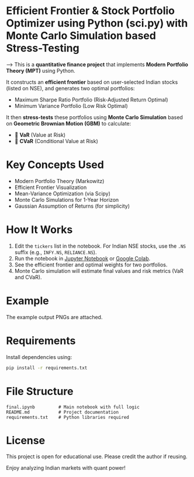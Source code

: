 # Efficient Frontier & Stock Portfolio Optimizer using Python (sci.py) with Monte Carlo Simulation based Stress-Testing

--> This is a **quantitative finance project** that implements **Modern Portfolio Theory (MPT)** using Python.

It constructs an **efficient frontier** based on user-selected Indian stocks (listed on NSE), and generates two optimal portfolios:

- Maximum Sharpe Ratio Portfolio (Risk-Adjusted Return Optimal)
- Minimum Variance Portfolio (Low Risk Optimal)

It then **stress-tests** these portfolios using **Monte Carlo Simulation** based on **Geometric Brownian Motion (GBM)** to calculate:

- 🔻 **VaR** (Value at Risk)
- 🔺 **CVaR** (Conditional Value at Risk)

# Key Concepts Used
- Modern Portfolio Theory (Markowitz)
- Efficient Frontier Visualization
- Mean-Variance Optimization (via Scipy)
- Monte Carlo Simulations for 1-Year Horizon
- Gaussian Assumption of Returns (for simplicity)

# How It Works
1. Edit the `tickers` list in the notebook. For Indian NSE stocks, use the `.NS` suffix (e.g., `INFY.NS`, `RELIANCE.NS`).
2. Run the notebook in [Jupyter Notebook](https://jupyter.org/) or [Google Colab](https://colab.research.google.com/).
3. See the efficient frontier and optimal weights for two portfolios.
4. Monte Carlo simulation will estimate final values and risk metrics (VaR and CVaR).

# Example

The example output PNGs are attached.

# Requirements

Install dependencies using:

```bash
pip install -r requirements.txt
```

# File Structure
```
final.ipynb         # Main notebook with full logic
README.md           # Project documentation
requirements.txt    # Python libraries required
```

# License
This project is open for educational use. Please credit the author if reusing.

Enjoy analyzing Indian markets with quant power!
